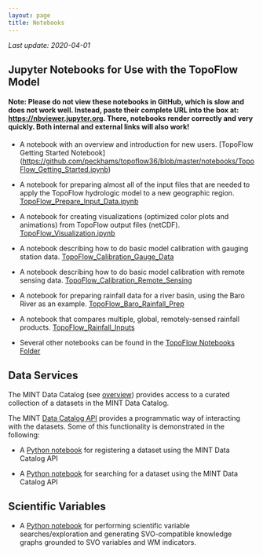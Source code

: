 ```yaml
---
layout: page
title: Notebooks
---
```


*Last update: 2020-04-01*

## Jupyter Notebooks for Use with the TopoFlow Model

#### Note: Please do not view these notebooks in GitHub, which is slow and does not work well.  Instead, paste their complete URL into the box at: https://nbviewer.jupyter.org.  There, notebooks render correctly and very quickly.  Both internal and external links will also work!

 * A notebook with an overview and introduction for new users.  [TopoFlow Getting Started Notebook]
 (https://github.com/peckhams/topoflow36/blob/master/notebooks/TopoFlow_Getting_Started.ipynb)

  * A notebook for preparing almost all of the input files that are needed to apply the TopoFlow hydrologic model to a new geographic region. [TopoFlow_Prepare_Input_Data.ipynb](https://github.com/peckhams/topoflow36/blob/master/notebooks/TopoFlow_Prepare_Input_Data.ipynb)
  
  * A notebook for creating visualizations (optimized color plots and animations) from TopoFlow output files (netCDF). [TopoFlow_Visualization.ipynb](https://github.com/peckhams/topoflow36/blob/master/notebooks/TopoFlow_Visualization.ipynb)
  
  * A notebook describing how to do basic model calibration with gauging station data. [TopoFlow_Calibration_Gauge_Data](https://github.com/peckhams/topoflow36/blob/master/notebooks/TopoFlow_Calibration_Gauge_Data.ipynb)
  
  * A notebook describing how to do basic model calibration with remote sensing data. [TopoFlow_Calibration_Remote_Sensing](https://github.com/peckhams/topoflow36/blob/master/notebooks/TopoFlow_Calibration_Remote_Sensing.ipynb)
  
  * A notebook for preparing rainfall data for a river basin, using the Baro River as an example. [TopoFlow_Baro_Rainfall_Prep](https://github.com/peckhams/topoflow36/blob/master/notebooks/TopoFlow_Baro_Rainfall_Prep.ipynb)
  
  * A notebook that compares multiple, global, remotely-sensed rainfall products. [TopoFlow_Rainfall_Inputs](https://github.com/peckhams/topoflow36/blob/master/notebooks/TopoFlow_Rainfall_Inputs.ipynb)
  
  * Several other notebooks can be found in the [TopoFlow Notebooks Folder](https://github.com/peckhams/topoflow36/tree/master/notebooks)
  
## Data Services

The MINT Data Catalog (see [overview](https://mintproject.readthedocs.io/en/latest/datacatalog/)) provides access to a curated collection of a datasets in the MINT Data Catalog.

The MINT [Data Catalog API](https://data-catalog.mint.isi.edu/documentation) provides a programmatic way of interacting with the datasets. Some of this functionality is demonstrated in the following:

* A [Python notebook](https://github.com/mintproject/MINT-DataCatalog-Public/blob/master/demo/api_demo.ipynb) for registering a dataset using the MINT Data Catalog API

* A [Python notebook](https://github.com/mintproject/MINT-DataCatalog-Public/blob/master/demo/CHIRPS_browse.ipynb) for searching for a dataset using the MINT Data Catalog API

## Scientific Variables

* A [Python notebook](https://github.com/mariutzica/Scientific-Variable-Exploration-Tools/blob/master/Variable%20Report.ipynb) for performing scientific variable searches/exploration and generating SVO-compatible knowledge graphs grounded to SVO variables and WM indicators.
